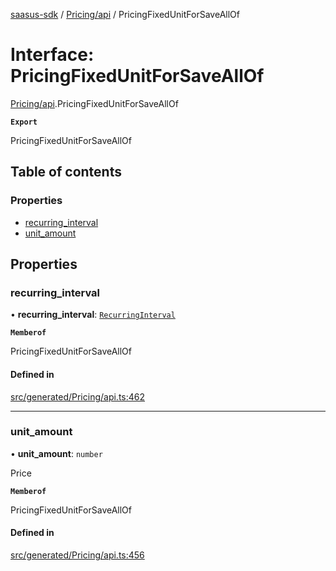 [saasus-sdk](../README.md) / [Pricing/api](../modules/Pricing_api.md) / PricingFixedUnitForSaveAllOf

# Interface: PricingFixedUnitForSaveAllOf

[Pricing/api](../modules/Pricing_api.md).PricingFixedUnitForSaveAllOf

**`Export`**

PricingFixedUnitForSaveAllOf

## Table of contents

### Properties

- [recurring\_interval](Pricing_api.PricingFixedUnitForSaveAllOf.md#recurring_interval)
- [unit\_amount](Pricing_api.PricingFixedUnitForSaveAllOf.md#unit_amount)

## Properties

### recurring\_interval

• **recurring\_interval**: [`RecurringInterval`](../enums/Pricing_api.RecurringInterval.md)

**`Memberof`**

PricingFixedUnitForSaveAllOf

#### Defined in

[src/generated/Pricing/api.ts:462](https://github.com/saasus-platform/saasus-sdk-javascript/blob/c67ac22/src/generated/Pricing/api.ts#L462)

___

### unit\_amount

• **unit\_amount**: `number`

Price

**`Memberof`**

PricingFixedUnitForSaveAllOf

#### Defined in

[src/generated/Pricing/api.ts:456](https://github.com/saasus-platform/saasus-sdk-javascript/blob/c67ac22/src/generated/Pricing/api.ts#L456)
